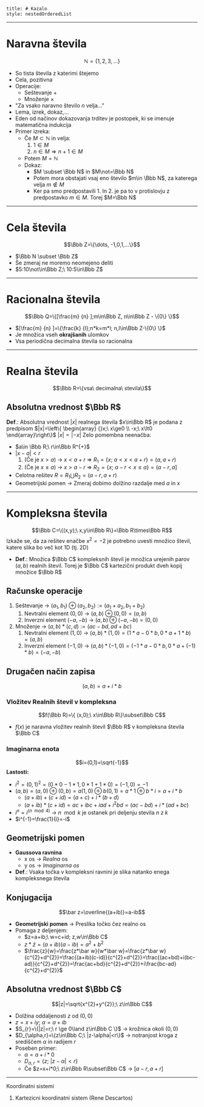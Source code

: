 ```table-of-contents
title: # Kazalo
style: nestedOrderedList
```
---
# Naravna števila
$$\mathbb N=\{1,2,3,...\}$$
- So tista števila z katerimi štejemo 
- Cela, pozitivna
- Operacije:
  - Seštevanje $+$
  - Množenje $×$
- "Za vsako naravno število $n$ velja..." 
- Lema, izrek, dokaz,...
- Eden od načinov dokazovanja trditev je postopek, ki se imenuje matematična indukcija
- Primer izreka:
  - Če $M \subset \mathbb N$ in velja:
    1. $1\in M$
    2. $n\in M \Rightarrow n+1\in M$
  - Potem $M=\mathbb N$
  - Dokaz:
    - $M \subset \Bbb N$ in $M\not=\Bbb N$
    - Potem mora obstajati vsaj eno število $m\in \Bbb N$, za katerega velja $m\not\in M$
    - Ker pa smo predpostavili 1. In 2. je pa to v protislovju z predpostavko $m\in M$. Torej $M=\Bbb N$
---
# Cela števila 
$$\Bbb Z=\{\dots, -1,0,1,...\}$$
- $\Bbb N \subset \Bbb Z$
- Še zmeraj ne moremo neomejeno deliti
- $5:10\not\in\Bbb Z;\ 10:5\in\Bbb Z$
---
# Racionalna števila 
$$\Bbb Q=\{[\frac{m} {n} ];m\in\Bbb Z, n\in\Bbb Z - \{0\} \}$$
- $[\frac{m} {n} ]=\{\frac{k} {l};n*k=m*l; n,l\in\Bbb Z-\{0\} \}$
- Je množica vseh **okrajšanih** ulomkov
- Vsa periodična decimalna števila so racionalna
---
# Realna števila
$$\Bbb R=\{vsa\ decimalna\ stevila\}$$
## Absolutna vrednost $\Bbb R$
**Def**.: Absolutna vrednost $|x|$ realnega števila $x\in\Bbb R$ je podana z predpisom $|x|=\left\{ \begin{array} {}x;\ x\ge0 \\ -x;\ x\lt0  \end{array}\right\}$
$|x|=|-x|$
Zelo pomembna neenačba:
- $a\in \Bbb R;\ r\in\Bbb R^{+}$
- $|x-a|\lt r$
	1. (Če je $x>a$) -> $x<a+r$ => $R_{1}=\{x;\ a<x<a+r\}=(a,a+r)$
	2. (Če je $x\le a$) -> $x>a-r$ => $R_{2}=\{x;\ a-r<x\le a\}=(a-r,a]$
- Celotna rešitev $R=R_{1}\bigcup R_{2}=(a-r,a+r)$
- Geometrijski pomen -> Zmeraj dobimo dolžino razdalje med $a$ in $x$
---
# Kompleksna števila
$$\Bbb C=\{(x,y);\ x,y\in\Bbb R\}=\Bbb R\times\Bbb R$$
Izkaže se, da za rešitev enačbe $x^2=-2$ je potrebno uvesti množico števil, katere slika bo več kot 1D (tj. 2D)
  - **Def**.: Množica $\Bbb C$ kompleksnih števil je množica urejenih parov $(a,b)$ realnih števil. Torej je $\Bbb C$ kartezični produkt dveh kopij množice $\Bbb R$
## Računske operacije
1. Seštevanje -> $(a_{1},b_{1})\oplus (a_{2},b_{2}):=(a_{1}+a_{2},b_{1}+b_{2})$
	1. Nevtralni element $(0,0)$ -> $(a,b)\oplus(0,0)=(a,b)$
	2. Inverzni element $(-a,-b)$ -> $(a,b)\oplus(-a,-b)=(0,0)$
2. Množenje -> $(a,b)*(c,d):=(ac-bd,ad+bc)$
	1. Nevtralni element $(1,0)$ -> $(a,b)*(1,0)=(1*a-0*b,0*a+1*b)=(a,b)$
	2. Inverzni element $(-1,0)$ -> $(a,b)*(-1,0)=(-1*a-0*b,0*a+(-1)*b)=(-a,-b)$
## Drugačen način zapisa
$$(a,b)=a+i*b$$
### Vložitev Realnih števil v kompleksna
$$f(\Bbb R)=\{ (x,0);\ x\in\Bbb R\}\subset\Bbb C$$
- $f(x)$ je naravna vložitev realnih števil $\Bbb R$ v kompleksna števila $\Bbb C$
### Imaginarna enota
$$i=(0,1)=\sqrt{-1}$$
**Lastosti:**
- $i^{2}=(0,1)^{2}=(0*0-1*1,0*1+1*0)=(-1,0)=-1$
- $(a,b)=(a,0)\oplus(0,b)=a(1,0)\oplus b(0,1)=a*1\oplus b*i=a+i*b$
	- $(a+ib)+(c+id)=(a+c)+i*(b+d)$
	- $(a+ib)*(c+id)=ac+ibc+iad+i^{2}bd=(ac-bd)+i*(ad+bc)$
-  $i^{n}=i^{(n\mod 4)}$ -> $n\mod k$ je ostanek pri deljenju stevila $n$ z $k$ 
- $i^{-1}=\frac{1}{i}=-i$
## Geometrijski pomen
- **Gaussova ravnina**
	- x os -> *Realna* os
	- y os -> *Imaginarna os*
 - **Def**.: Vsaka točka v kompleksni ravnini je slika natanko enega kompleksnega števila
## Konjugacija
$$\bar z=\overline{(a+ib)}=a-ib$$
- **Geometrijski pomen** -> Preslika točko čez realno os
- Pomaga z deljenjem:
	- $z=a+ib;\ w=c+id; z,w\in\Bbb C$
	- $z*\bar z=(a+ib)(a-ib)=a^{2}+b^{2}$
	- $\frac{z}{w}=\frac{z*\bar w}{w*\bar w}=\frac{z*\bar w}{c^{2}+d^{2}}=\frac{(a+ib)(c-id)}{c^{2}+d^{2}}=\frac{(ac+bd)+i(bc-ad)}{c^{2}+d^{2}}=\frac{ac+bd}{c^{2}+d^{2}}+i\frac{bc-ad}{c^{2}+d^{2}}$
## Absolutna vrednost $\Bbb C$
$$|z|=\sqrt{x^{2}+y^{2}};\ z\in\Bbb C$$
- Dolžina oddaljenosti $z$ od $(0,0)$
- $z=x+iy;\ \alpha=a+ib$
- $S_{r}=\{|z|=r;\ r \ge 0\land z\in\Bbb C \}$ -> krožnica okoli $(0,0)$
- $D_{\alpha,r}=\{z\in\Bbb C;\ |z-\alpha|<r\}$ -> notranjost kroga z središčem $\alpha$ in radijem $r$
- Poseben primer:
	- $\alpha=a+i*0$
	- $D_{\alpha,r}=\{z;\ |z-\alpha|<r\}$
	- Če $z=x+i*0;\ z\in\Bbb R\subset\Bbb C$ -> $[a-r, a+r]$
---
Koordinatni sistemi
1. Kartezicni koordinatni sistem (Rene Descartos)
